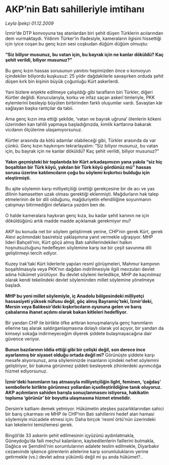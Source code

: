 # AKP’nin Batı sahilleriyle imtihanı

*Leyla İpekçi 01.12.2009*

<div class="taraf_structure_2col_1zq">
<div class="margen_n">



 <p>İzmir’de DTP konvoyuna taş atanlardan biri şehit düşen Türklerin acılarından dem vurmaktaydı. Yıldırım Türker’in ifadesiyle, kameraların ilgisini hissettiği için iyice coşan bu genç kızın sesi coşkudan düğüm düğüm olmuştu:<b> <br/><br/>“Siz biliyor musunuz, bu vatan için, bu bayrak için ne kanlar döküldü? Kaç şehit verildi, biliyor musunuz?”</b> <br/><br/>Bu genç kızın hassas sorusunun yanıtını hepimizden önce o konvoyun içindekiler biliyordu kuşkusuz: 25 yıldır dağdakilerle savaşırken orduda şehit düşen kırk bin kişinin büyük çoğunluğu Kürt askerlerdi. <br/><br/>Yani bizlere enjekte edilmeye çalışıldığı gibi tarafların biri Türkler, diğeri Kürtler değildi. Korucularıyla, korku ve infaz saçan askerî timleriyle, PKK eylemlerini besleyip büyüten birbirinden farklı oluşumlar vardı. Savaştan kâr sağlayan başka rantçılar da tabii. <br/><br/>Ama genç kızın ima ettiği şekilde, ‘vatan ve bayrak uğruna’ ölenlerin kökeni üzerinden kan tahlili yapmaya başladığınızda, kimlik kartlarına bakarak vicdanın ölçülerine ulaşamıyorsunuz. <br/><br/>Kürtler arasında da kötü adamlar olabileceği gibi, Türkler arasında da var çünkü. Genç kızın haykırışını tekrarlayalım: “Siz biliyor musunuz, bu vatan için, bu bayrak için ne kanlar döküldü? Kaç şehit verildi, biliyor musunuz?”<b> <br/><br/>Yakın geçmişteki bir toplantıda bir Kürt arkadaşımızın yana yakıla “siz hiç boşaltılan bir Türk köyü, yakılan bir Türk köyü gördünüz mü” hassas sorusu üzerine katılımcıların çoğu bu söylemi kışkırtıcı bulduğu için eleştirmişti.</b> <br/><br/>Bu ajite söylemin karşı milliyetçiliği ürettiği gerekçesine bir de acı ve yas dilinin hamasetten uzak olması gerektiği eklenmişti. Mağdurların hak talep etmelerinin de bir dili olduğunu, mağduriyetin efendiliğine soyunmanın çatışmayı bitirmediğini defalarca yazdım ben de. <br/><br/>O halde kameralara haykıran genç kıza, bu kadar şehit kanının ne için döküldüğünü artık madde madde açıklamak gerekmiyor mu? <br/><br/>AKP bu konuda net bir söylem geliştirmek yerine, CHP’nin gerek Kürt, gerek Alevi açılımındaki basiretsiz yaklaşımına yanıt vermekle uğraşıyor. MHP lideri Bahçeli’nin, Kürt göçü almış Batı sahillerindekileri halkın hoşnutsuzluğunu hedefleyen söylemine karşı ise bir çeşit savunma dili geliştirmeyi tercih ediyor. <br/><br/>Kuzey Irak’taki Kürt liderlerle yapılan resmî görüşmeleri, Mahmur kampının boşaltılmasıyla veya PKK’nın dağdan indirilmesiyle ilgili mevzuları devlet adına hükümet yürütüyor. Bu devlet söylemi ilerledikçe, MHP de kaçınılmaz olarak kendi tekelindeki devlet söyleminden millet söylemine yönelmeye başladı. <b><br/><br/>MHP bu yeni millet söylemiyle, iç Anadolu bölgesindeki milliyetçi hassasiyeti yüksek nüfusu değil, göç almış Bayramiç’teki, İzmir’deki, Mersin veya Balıkesir’deki kışkırtıcıların oyununa gelen ve barış çabalarına ihanet açılımı olarak bakan kitleleri hedefliyor. </b><br/><br/>Bir yandan CHP ile birlikte öfke arttıran konuşmalarıyla genç hanımların ellerine taş alarak saldırganlaşmasına dolaylı olarak yol açıyor, bir yandan da kimseyi sokağa indirmeyeceğim diyerek şiddete bulaşmayacağına dair güvence veriyor.<b> <br/><br/>Bunun bazılarının iddia ettiği gibi bir çelişki değil, son derece ince ayarlanmış bir siyaset olduğu ortada değil mi? </b>Görünüşte şiddete karşı mesafe alıyorsunuz, ama söyleminizde insanların içindeki nefret söylemini geliştiriyor, bir bakıma görünmez şiddeti besleyerek zihinlerdeki ayrımcılığa hizmet ediyorsunuz.<b> <br/><br/>İzmir’deki hanımların taş atmasıyla milliyetçiliğin light, feminen, ‘çağdaş’ sembollerle birlikte görünmez yollardan içselleştirildiğine tanık oluyoruz. AKP açılımların sahiden barışla sonuçlanmasını istiyorsa, hakikatin topluma ‘görünür’ bir boyutta ulaşmasına hizmet etmelidir.</b> <br/><br/>Dersim’e katliam demek yetmiyor. Hükümetin ateşkes pazarlıklarından sahici bir barış çıkarması ve MHP ile CHP’nin Batı sahillerini hedef alan hamasi söylemiyle mücadele etmesi için: Daha birçok ‘resmî örtü’nün üzerindeki kan lekelerini temizlemesi gerek. <br/><br/>Bingöl’de 33 askerin şehit edilmesinin içyüzünü aydınlatmakla, Güneydoğu’da faili meçhul kalanların, kaybedilenlerin faillerini bulmakla, Dağlıca ve Şemdinli’nin sorumlularının adalete teslim edilmekle, Diyarbakır cezaevinde işkence görenlerin ailelerine karşı sorumluluklarını yerine getirmekle (vs.) devlet adına yükümlü değil mi şu anda hükümet?..</p>
<br/>
<br/>
<br/>



<br/>


<div id="taraf_not">
</div>

</div>


</div>

